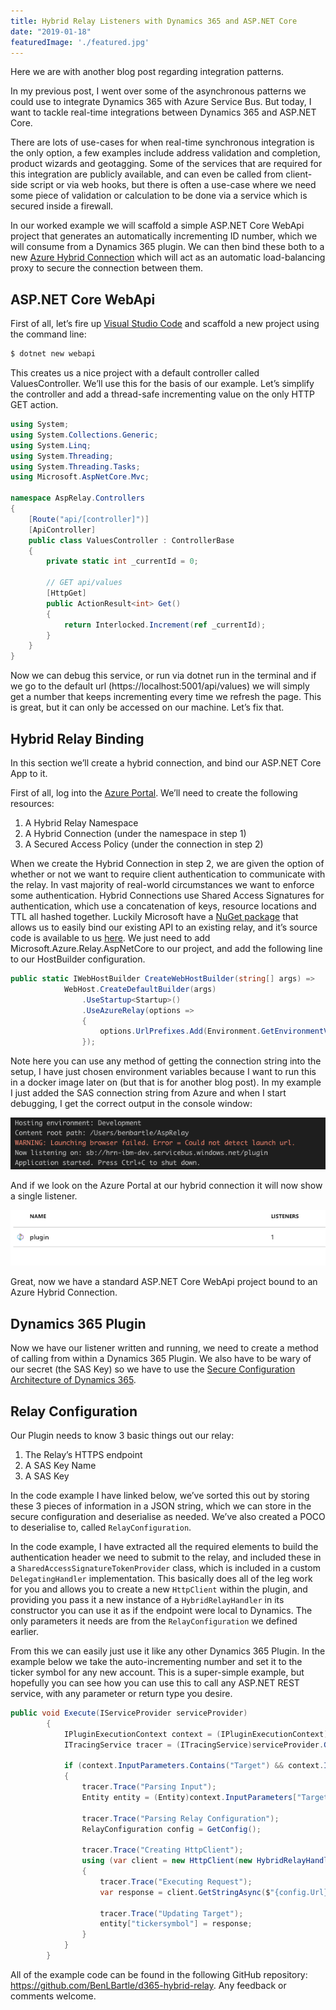 ```yaml
---
title: Hybrid Relay Listeners with Dynamics 365 and ASP.NET Core
date: "2019-01-18"
featuredImage: './featured.jpg'
---
```


Here we are with another blog post regarding integration patterns. 

<!-- end -->

In my previous post, I went over some of the asynchronous patterns we could use to integrate Dynamics 365 with Azure Service Bus. But today, I want to tackle real-time integrations between Dynamics 365 and ASP.NET Core. 

There are lots of use-cases for when real-time synchronous integration is the only option, a few examples include address validation and completion, product wizards and geotagging. Some of the services that are required for this integration are publicly available, and can even be called from client-side script or via web hooks, but there is often a use-case where we need some piece of validation or calculation to be done via a service which is secured inside a firewall.

In our worked example we will scaffold a simple ASP.NET Core WebApi project that generates an automatically incrementing ID number, which we will consume from a Dynamics 365 plugin. We can then bind these both to a new [Azure Hybrid Connection](https://docs.microsoft.com/en-gb/azure/service-bus-relay/relay-hybrid-connections-protocol) which will act as an automatic load-balancing proxy to secure the connection between them.

## ASP.NET Core WebApi

First of all, let’s fire up [Visual Studio Code](https://code.visualstudio.com/) and scaffold a new project using the command line:

```sh
$ dotnet new webapi
```

This creates us a nice project with a default controller called ValuesController. We’ll use this for the basis of our example. Let’s simplify the controller and add a thread-safe incrementing value on the only HTTP GET action.

```csharp
using System;
using System.Collections.Generic;
using System.Linq;
using System.Threading;
using System.Threading.Tasks;
using Microsoft.AspNetCore.Mvc;

namespace AspRelay.Controllers
{
    [Route("api/[controller]")]
    [ApiController]
    public class ValuesController : ControllerBase
    {
        private static int _currentId = 0;

        // GET api/values
        [HttpGet]
        public ActionResult<int> Get()
        {
            return Interlocked.Increment(ref _currentId);
        }
    }
}
```
Now we can debug this service, or run via dotnet run in the terminal and if we go to the default url (https://localhost:5001/api/values) we will simply get a number that keeps incrementing every time we refresh the page. This is great, but it can only be accessed on our machine. Let’s fix that.

## Hybrid Relay Binding
In this section we’ll create a hybrid connection, and bind our ASP.NET Core App to it.

First of all, log into the [Azure Portal](https://portal.azure.com). We’ll need to create the following resources:

1. A Hybrid Relay Namespace
2. A Hybrid Connection (under the namespace in step 1)
3. A Secured Access Policy (under the connection in step 2)

When we create the Hybrid Connection in step 2, we are given the option of whether or not we want to require client authentication to communicate with the relay. In vast majority of real-world circumstances we want to enforce some authentication. Hybrid Connections use Shared Access Signatures for authentication, which use a concatenation of keys, resource locations and TTL all hashed together. Luckily Microsoft have a [NuGet package](https://www.nuget.org/packages/Microsoft.Azure.Relay.AspNetCore) that allows us to easily bind our existing API to an existing relay, and it’s source code is available to us [here](https://github.com/azure/azure-relay-aspnetserver). We just need to add Microsoft.Azure.Relay.AspNetCore to our project, and add the following line to our HostBuilder configuration.

```csharp
public static IWebHostBuilder CreateWebHostBuilder(string[] args) =>
            WebHost.CreateDefaultBuilder(args)
                .UseStartup<Startup>()
                .UseAzureRelay(options =>
                {
                    options.UrlPrefixes.Add(Environment.GetEnvironmentVariable("RelayConnectionString"));
                });
```
Note here you can use any method of getting the connection string into the setup, I have just chosen environment variables because I want to run this in a docker image later on (but that is for another blog post). In my example I just added the SAS connection string from Azure and when I start debugging, I get the correct output in the console window:

![VS Code Console](./console.png "Console Output")

And if we look on the Azure Portal at our hybrid connection it will now show a single listener.

![Azure Portal View](./portal.png "Portal")

Great, now we have a standard ASP.NET Core WebApi project bound to an Azure Hybrid Connection.

## Dynamics 365 Plugin

Now we have our listener written and running, we need to create a method of calling from within a Dynamics 365 Plugin. We also have to be wary of our secret (the SAS Key) so we have to use the [Secure Configuration Architecture of Dynamics 365](https://community.dynamics.com/crm/b/crmchap/archive/2017/06/11/what-is-unsecure-secure-configuration-on-a-dynamics-crm-365-for-enterprise-plugin). 

## Relay Configuration
Our Plugin needs to know 3 basic things out our relay:

1. The Relay’s HTTPS endpoint
2. A SAS Key Name
3. A SAS Key

In the code example I have linked below, we’ve sorted this out by storing these 3 pieces of information in a JSON string, which we can store in the secure configuration and deserialise as needed. We’ve also created a POCO to deserialise to, called `RelayConfiguration`.

In the code example, I have extracted all the required elements to build the authentication header we need to submit to the relay, and included these in a  `SharedAccessSignatureTokenProvider` class, which is included in a custom `DelegatingHandler` implementation. This basically does all of the leg work for you and allows you to create a new `HttpClient` within the plugin, and providing you pass it a new instance of a `HybridRelayHandler` in its constructor you can use it as if the endpoint were local to Dynamics. The only parameters it needs are from the `RelayConfiguration` we defined earlier.

From this we can easily just use it like any other Dynamics 365 Plugin. In the example below we take the auto-incrementing number and set it to the ticker symbol for any new account. This is a super-simple example, but hopefully you can see how you can use this to call any ASP.NET REST service, with any parameter or return type you desire.

```csharp
public void Execute(IServiceProvider serviceProvider)
        {
            IPluginExecutionContext context = (IPluginExecutionContext)serviceProvider.GetService(typeof(IPluginExecutionContext));
            ITracingService tracer = (ITracingService)serviceProvider.GetService(typeof(ITracingService));

            if (context.InputParameters.Contains("Target") && context.InputParameters["Target"] is Entity)
            {
                tracer.Trace("Parsing Input");
                Entity entity = (Entity)context.InputParameters["Target"];

                tracer.Trace("Parsing Relay Configuration");
                RelayConfiguration config = GetConfig();

                tracer.Trace("Creating HttpClient");
                using (var client = new HttpClient(new HybridRelayHandler(config)))
                {
                    tracer.Trace("Executing Request");
                    var response = client.GetStringAsync($"{config.Url}/api/values").Result;

                    tracer.Trace("Updating Target");
                    entity["tickersymbol"] = response;
                }
            }
        }
```
All of the example code can be found in the following GitHub repository: https://github.com/BenLBartle/d365-hybrid-relay. Any feedback or comments welcome. 